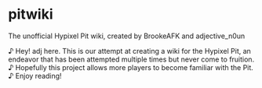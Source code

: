# pitwiki
The unofficial Hypixel Pit wiki, created by BrookeAFK and adjective_n0un

♪ Hey! adj here. This is our attempt at creating a wiki for the Hypixel Pit, an endeavor that has been attempted multiple times but never come to fruition. 
♪ Hopefully this project allows more players to become familiar with the Pit.
♪ Enjoy reading!
